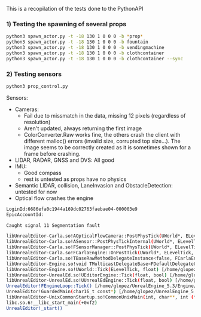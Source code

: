 This is a recopilation of the tests done to the PythonAPI

### 1) Testing the spawning of several props

```sh
python3 spawn_actor.py -t -18 130 1 0 0 0 -b *prop*
python3 spawn_actor.py -t -18 130 1 0 0 0 -b fountain
python3 spawn_actor.py -t -18 130 1 0 0 0 -b vendingmachine
python3 spawn_actor.py -t -18 130 1 0 0 0 -b clothcontainer
python3 spawn_actor.py -t -18 130 1 0 0 0 -b clothcontainer --sync
```


### 2) Testing sensors

```sh
python3 prop_control.py
```

Sensors:
- Cameras:
    - Fail due to missmatch in the data, missing 12 pixels (regardless of resolution)
    - Aren't updated, always returning the first image
    - ColorConverter.Raw works fine, the others crash the client with different malloc() errors (invalid size, corrupted top size...). The image seems to be correctly created as it is sometimes shown for a frame before crashing.
- LIDAR, RADAR, GNSS and DVS: All good
- IMU:
    - Good compass
    - rest is untested as props have no physics
- Semantic LIDAR, collision, LaneInvasion and ObstacleDetection: untested for now
- Optical flow crashes the engine

```sh
LoginId:6686efa0c1944a169dc02763faebae04-000003e9
EpicAccountId:

Caught signal 11 Segmentation fault

libUnrealEditor-Carla.so!AOpticalFlowCamera::PostPhysTick(UWorld*, ELevelTick, float) [/home/glopez/carla-ue5/Unreal/CarlaUnreal/Plugins/Carla/Source/Carla/Sensor/OpticalFlowCamera.cpp:33]
libUnrealEditor-Carla.so!ASensor::PostPhysTickInternal(UWorld*, ELevelTick, float) [/home/glopez/carla-ue5/Unreal/CarlaUnreal/Plugins/Carla/Source/Carla/Sensor/Sensor.cpp:136]
libUnrealEditor-Carla.so!FSensorManager::PostPhysTick(UWorld*, ELevelTick, float) [/home/glopez/carla-ue5/Unreal/CarlaUnreal/Plugins/Carla/Source/Carla/Sensor/SensorManager.cpp:24]
libUnrealEditor-Carla.so!FCarlaEngine::OnPostTick(UWorld*, ELevelTick, float) [/home/glopez/carla-ue5/Unreal/CarlaUnreal/Plugins/Carla/Source/Carla/Game/CarlaEngine.cpp:375]
libUnrealEditor-Carla.so!TBaseRawMethodDelegateInstance<false, FCarlaEngine, void (UWorld*, ELevelTick, float), FDefaultDelegateUserPolicy>::ExecuteIfSafe(UWorld*, ELevelTick, float) const [/home/glopez/UnrealEngine_5.3/Engine/Source/Runtime/Core/Public/Delegates/DelegateInstancesImpl.h:532]
libUnrealEditor-Engine.so!void TMulticastDelegateBase<FDefaultDelegateUserPolicy>::Broadcast<IBaseDelegateInstance<void (UWorld*, ELevelTick, float), FDefaultDelegateUserPolicy>, UWorld*, ELevelTick, float>(UWorld*, ELevelTick, float) const [/home/glopez/UnrealEngine_5.3/Engine/Source/Runtime/Core/Public/Delegates/MulticastDelegateBase.h:254]
libUnrealEditor-Engine.so!UWorld::Tick(ELevelTick, float) [/home/glopez/UnrealEngine_5.3/Engine/Source/./Runtime/Engine/Private/LevelTick.cpp:1653]
libUnrealEditor-UnrealEd.so!UEditorEngine::Tick(float, bool) [/home/glopez/UnrealEngine_5.3/Engine/Source/./Editor/UnrealEd/Private/EditorEngine.cpp:1922]
libUnrealEditor-UnrealEd.so!UUnrealEdEngine::Tick(float, bool) [/home/glopez/UnrealEngine_5.3/Engine/Source/./Editor/UnrealEd/Private/UnrealEdEngine.cpp:528]
UnrealEditor!FEngineLoop::Tick() [/home/glopez/UnrealEngine_5.3/Engine/Source/./Runtime/Launch/Private/LaunchEngineLoop.cpp:5819]
UnrealEditor!GuardedMain(char16_t const*) [/home/glopez/UnrealEngine_5.3/Engine/Source/./Runtime/Launch/Private/Launch.cpp:190]
libUnrealEditor-UnixCommonStartup.so!CommonUnixMain(int, char**, int (*)(char16_t const*), void (*)()) [/home/glopez/UnrealEngine_5.3/Engine/Source/./Runtime/Unix/UnixCommonStartup/Private/UnixCommonStartup.cpp:269]
libc.so.6!__libc_start_main(+0xf2)
UnrealEditor!_start()
```